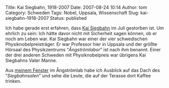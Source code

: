 Title: Kai Siegbahn, 1918-2007
Date: 2007-08-24 10:14
Author: tom
Category: Schweden
Tags: Nobel, Uppsala, Wissenschaft
Slug: kai-siegbahn-1918-2007
Status: published

Ich habe gerade erst erfahren, dass [Kai
Siegbahn](http://de.wikipedia.org/wiki/Kai_Siegbahn) im Juli gestorben
ist. Um ehrlich zu sein: Ich hätte davor nicht mit Sicherheit sagen
können, ob er noch am Leben war. Kai Siegbahn war einer der vier
schwedischen Physiknobelpreisträger. Er war Professor hier in Uppsala
und der größte Hörsaal des Physikzentrums “*Ångströmlabor*” ist nach ihm
benannt. Einer der drei anderen Schweden mit Physiknobelpreis war
übrigens Kai Siegbahns Vater Manne.

Aus [meinem Fenster](http://www.fiket.de/2007/01/19/tischstoeckchen/) im
Ångströmlab habe ich Ausblick auf das Dach des “*Siegbahnsalen*” und
sehe die Leute, die auf der Terasse dort Kaffee trinken.

